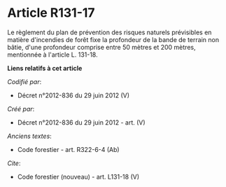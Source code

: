 # Article R131-17

Le règlement du plan de prévention des risques naturels prévisibles en matière d'incendies de forêt fixe la profondeur de la
bande de terrain non bâtie, d'une profondeur comprise entre 50 mètres et 200 mètres, mentionnée à l'article L. 131-18.

**Liens relatifs à cet article**

_Codifié par_:

  - Décret n°2012-836 du 29 juin 2012 (V)

_Créé par_:

  - Décret n°2012-836 du 29 juin 2012 - art. (V)

_Anciens textes_:

  - Code forestier - art. R322-6-4 (Ab)

_Cite_:

  - Code forestier (nouveau) - art. L131-18 (V)
